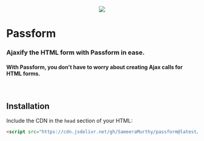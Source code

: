 <p align="center">
  <img src="https://user-images.githubusercontent.com/62363395/109371016-e21aa780-7870-11eb-85a2-cf51a3b1cdc6.png"/>
 </p>
 
# Passform
### Ajaxify the HTML form with Passform in ease.
#### With Passform, you don't have to worry about creating Ajax calls for HTML forms.
<br/>

## Installation
Include the CDN in the `head` section of your HTML:
```html
<script src="https://cdn.jsdelivr.net/gh/SameeraMurthy/passform@latest/dist/passform.js" defer></script>
```
